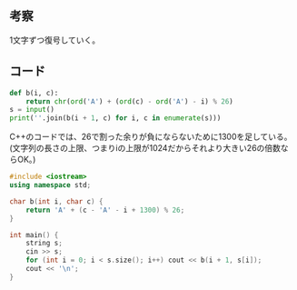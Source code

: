 ## 考察

1文字ずつ復号していく。

## コード

``` py
def b(i, c):
	return chr(ord('A') + (ord(c) - ord('A') - i) % 26)
s = input()
print(''.join(b(i + 1, c) for i, c in enumerate(s)))
```

C++のコードでは、26で割った余りが負にならないために1300を足している。(文字列の長さの上限、つまりiの上限が1024だからそれより大きい26の倍数ならOK。)

``` cpp
#include <iostream>
using namespace std;

char b(int i, char c) {
	return 'A' + (c - 'A' - i + 1300) % 26;
}

int main() {
	string s;
	cin >> s;
	for (int i = 0; i < s.size(); i++) cout << b(i + 1, s[i]);
	cout << '\n';
}
```